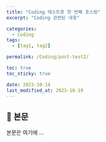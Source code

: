 ```yaml
---
title: "Coding 테스트용 첫 번째 포스팅"
excerpt: "Coding 관련된 내용"

categories:
  - Coding
tags:
  - [tag1, tag2]

permalink: /Coding/post-test2/

toc: true
toc_sticky: true

date: 2023-10-14
last_modified_at: 2023-10-19
---
```


## 🦥 본문

본문은 여기에 ...
